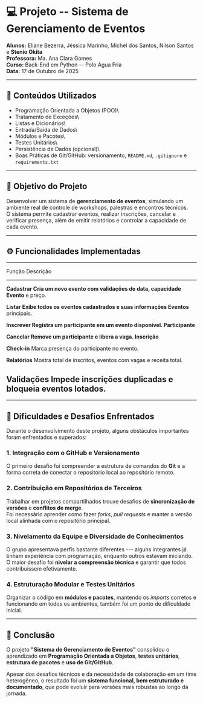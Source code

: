 # 💻 Projeto -- Sistema de Gerenciamento de Eventos

**Alunos:** Eliane Bezerra, Jéssica Marinho, Michel dos Santos, Nilson
Santos e **Stenio Okita**\
**Professora:** Ma. Ana Clara Gomes\
**Curso:** Back-End em Python -- Polo Água Fria\
**Data:** 17 de Outubro de 2025

------------------------------------------------------------------------

## 📘 Conteúdos Utilizados

-   Programação Orientada a Objetos (POO)\
-   Tratamento de Exceções\
-   Listas e Dicionários\
-   Entrada/Saída de Dados\
-   Módulos e Pacotes\
-   Testes Unitários\
-   Persistência de Dados (opcional)\
-   Boas Práticas de Git/GitHub: versionamento, `README.md`,
    `.gitignore` e `requirements.txt`

------------------------------------------------------------------------

## 🎯 Objetivo do Projeto

Desenvolver um sistema de **gerenciamento de eventos**, simulando um
ambiente real de controle de workshops, palestras e encontros técnicos.\
O sistema permite cadastrar eventos, realizar inscrições, cancelar e
verificar presença, além de emitir relatórios e controlar a capacidade
de cada evento.

------------------------------------------------------------------------

## ⚙️ Funcionalidades Implementadas

  -----------------------------------------------------------------------
  Função           Descrição
  ---------------- ------------------------------------------------------
  **Cadastrar      Cria um novo evento com validações de data, capacidade
  Evento**         e preço.

  **Listar         Exibe todos os eventos cadastrados e suas informações
  Eventos**        principais.

  **Inscrever      Registra um participante em um evento disponível.
  Participante**   

  **Cancelar       Remove um participante e libera a vaga.
  Inscrição**      

  **Check-in**     Marca presença do participante no evento.

  **Relatórios**   Mostra total de inscritos, eventos com vagas e receita
                   total.

  **Validações**   Impede inscrições duplicadas e bloqueia eventos
                   lotados.
  -----------------------------------------------------------------------

------------------------------------------------------------------------

## 🚧 Dificuldades e Desafios Enfrentados

Durante o desenvolvimento deste projeto, alguns obstáculos importantes
foram enfrentados e superados:

### 1. Integração com o GitHub e Versionamento

O primeiro desafio foi compreender a estrutura de comandos do **Git** e
a forma correta de conectar o repositório local ao repositório remoto.

### 2. Contribuição em Repositórios de Terceiros

Trabalhar em projetos compartilhados trouxe desafios de **sincronização
de versões** e **conflitos de merge**.\
Foi necessário aprender como fazer *forks*, *pull requests* e manter a
versão local alinhada com o repositório principal.

### 3. Nivelamento da Equipe e Diversidade de Conhecimentos

O grupo apresentava perfis bastante diferentes --- alguns integrantes já
tinham experiência com programação, enquanto outros estavam iniciando.\
O maior desafio foi **nivelar a compreensão técnica** e garantir que
todos contribuíssem efetivamente.

### 4. Estruturação Modular e Testes Unitários

Organizar o código em **módulos e pacotes**, mantendo os *imports*
corretos e funcionando em todos os ambientes, também foi um ponto de
dificuldade inicial.

------------------------------------------------------------------------

## 🏁 Conclusão

O projeto **"Sistema de Gerenciamento de Eventos"** consolidou o
aprendizado em **Programação Orientada a Objetos**, **testes
unitários**, **estrutura de pacotes** e **uso de Git/GitHub**.

Apesar dos desafios técnicos e da necessidade de colaboração em um time
heterogêneo, o resultado foi um **sistema funcional, bem estruturado e
documentado**, que pode evoluir para versões mais robustas ao longo da
jornada.
